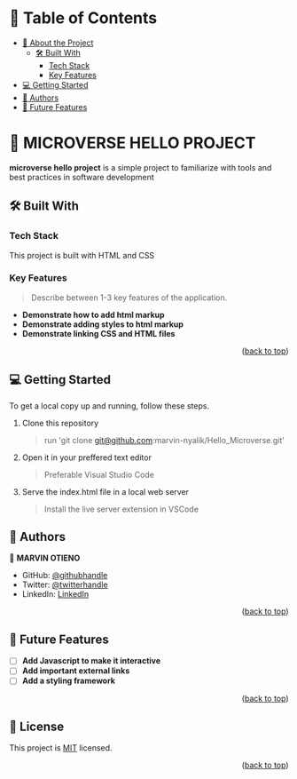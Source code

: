 <a name="readme-top"></a>
# 📗 Table of Contents

- [📖 About the Project](#about-project)
  - [🛠 Built With](#built-with)
    - [Tech Stack](#tech-stack)
    - [Key Features](#key-features)
- [💻 Getting Started](#getting-started)
- [👥 Authors](#authors)
- [🔭 Future Features](#future-features)

<!-- PROJECT DESCRIPTION -->

# 📖 MICROVERSE HELLO PROJECT <a name="about-project"></a>

**microverse hello project** is a simple project to familiarize with tools and best practices in software development 

## 🛠 Built With <a name="built-with"></a>

### Tech Stack <a name="tech-stack"></a>

This project is built with HTML and CSS

<!-- Features -->

### Key Features <a name="key-features"></a>

> Describe between 1-3 key features of the application.

- **Demonstrate how to add html markup**
- **Demonstrate adding styles to html markup**
- **Demonstrate linking CSS and HTML files**

<p align="right">(<a href="#readme-top">back to top</a>)</p>



<!-- GETTING STARTED -->

## 💻 Getting Started <a name="getting-started"></a>

To get a local copy up and running, follow these steps.
1. Clone this repository
   > run 'git clone git@github.com:marvin-nyalik/Hello_Microverse.git'
2. Open it in your preffered text editor
   >Preferable Visual Studio Code
3. Serve the index.html file in a local web server
   >Install the live server extension in VSCode


<!-- AUTHORS -->

## 👥 Authors <a name="authors"></a>
👤 **MARVIN OTIENO**

- GitHub: [@githubhandle](https://github.com/marvin-nyalik/)
- Twitter: [@twitterhandle](https://twitter.com/NyalikMarvin)
- LinkedIn: [LinkedIn](https://www.linkedin.com/in/marvin-otieno-05ba83263/)

<p align="right">(<a href="#readme-top">back to top</a>)</p>

<!-- FUTURE FEATURES -->

## 🔭 Future Features <a name="future-features"></a>
- [ ] **Add Javascript to make it interactive**
- [ ] **Add important external links**
- [ ] **Add a styling framework**

<p align="right">(<a href="#readme-top">back to top</a>)</p>



<!-- LICENSE -->

## 📝 License <a name="license"></a>

This project is [MIT](LICENSE.md) licensed.

<p align="right">(<a href="#readme-top">back to top</a>)</p>
